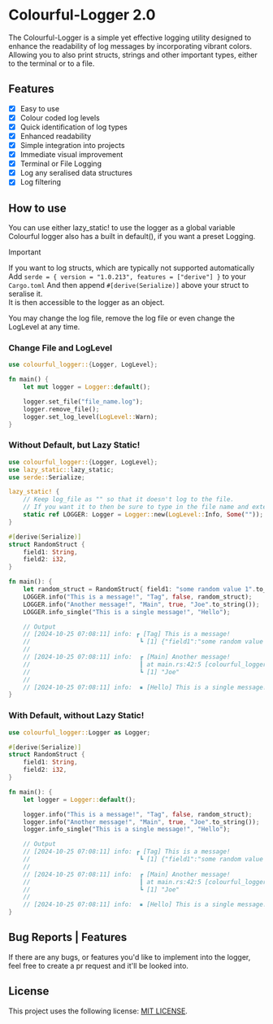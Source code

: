 # Colourful-Logger 2.0

The Colourful-Logger is a simple yet effective logging utility designed to enhance the readability of log messages by incorporating vibrant colors.
Allowing you to also print structs, strings and other important types, either to the terminal or to a file.

## Features
- [x] Easy to use
- [x] Colour coded log levels
- [x] Quick identification of log types
- [x] Enhanced readability
- [x] Simple integration into projects
- [x] Immediate visual improvement
- [x] Terminal or File Logging
- [x] Log any seralised data structures
- [x] Log filtering

## How to use
You can use either lazy_static! to use the logger as a global variable
Colourful logger also has a built in default(), if you want a preset Logging.

> [!IMPORTANT]
> If you want to log structs, which are typically not supported automatically
> Add `serde = { version = "1.0.213", features = ["derive"] }` to your `Cargo.toml`
> And then append `#[derive(Serialize)]` above your struct to seralise it. <br/>
> It is then accessible to the logger as an object.

You may change the log file, remove the log file or even change the LogLevel at any time.

### Change File and LogLevel
```rust
use colourful_logger::{Logger, LogLevel};

fn main() {
    let mut logger = Logger::default();

    logger.set_file("file_name.log");
    logger.remove_file();
    logger.set_log_level(LogLevel::Warn);
}
```

### Without Default, but Lazy Static!

```rust
use colourful_logger::{Logger, LogLevel};
use lazy_static::lazy_static;
use serde::Serialize;

lazy_static! {
    // Keep log_file as "" so that it doesn't log to the file.
    // If you want it to then be sure to type in the file name and extension.
    static ref LOGGER: Logger = Logger::new(LogLevel::Info, Some(""));
}

#[derive(Serialize)]
struct RandomStruct {
    field1: String,
    field2: i32,
}

fn main(): {
    let random_struct = RandomStruct{ field1: "some random value 1".to_string(), field2: 540 };
    LOGGER.info("This is a message!", "Tag", false, random_struct);
    LOGGER.info("Another message!", "Main", true, "Joe".to_string());
    LOGGER.info_single("This is a single message!", "Hello");

    // Output
    // [2024-10-25 07:08:11] info: ┏ [Tag] This is a message!
    //                              ┗ [1] {"field1":"some random value 2","field2":69}
    //
    // [2024-10-25 07:08:11] info:  ┏ [Main] Another message!
    //                              ┃ at main.rs:42:5 [colourful_logger::main::h64e1f92e8d679d92]
    //                              ┗ [1] "Joe"
    //
    // [2024-10-25 07:08:11] info:  ▪ [Hello] This is a single message!
}
```

### With Default, without Lazy Static!

```rust
use colourful_logger::Logger as Logger;

#[derive(Serialize)]
struct RandomStruct {
    field1: String,
    field2: i32,
}

fn main(): {
    let logger = Logger::default();

    logger.info("This is a message!", "Tag", false, random_struct);
    logger.info("Another message!", "Main", true, "Joe".to_string());
    logger.info_single("This is a single message!", "Hello");

    // Output
    // [2024-10-25 07:08:11] info: ┏ [Tag] This is a message!
    //                              ┗ [1] {"field1":"some random value 2","field2":69}
    //
    // [2024-10-25 07:08:11] info:  ┏ [Main] Another message!
    //                              ┃ at main.rs:42:5 [colourful_logger::main::h64e1f92e8d679d92]
    //                              ┗ [1] "Joe"
    //
    // [2024-10-25 07:08:11] info:  ▪ [Hello] This is a single message!
}
```

## Bug Reports | Features
If there are any bugs, or features you'd like to implement into the logger, feel free to create a pr request and it'll be looked into.

## License
This project uses the following license: [MIT LICENSE](https://github.com/devtomos/colourful-logger/blob/main/README.md).